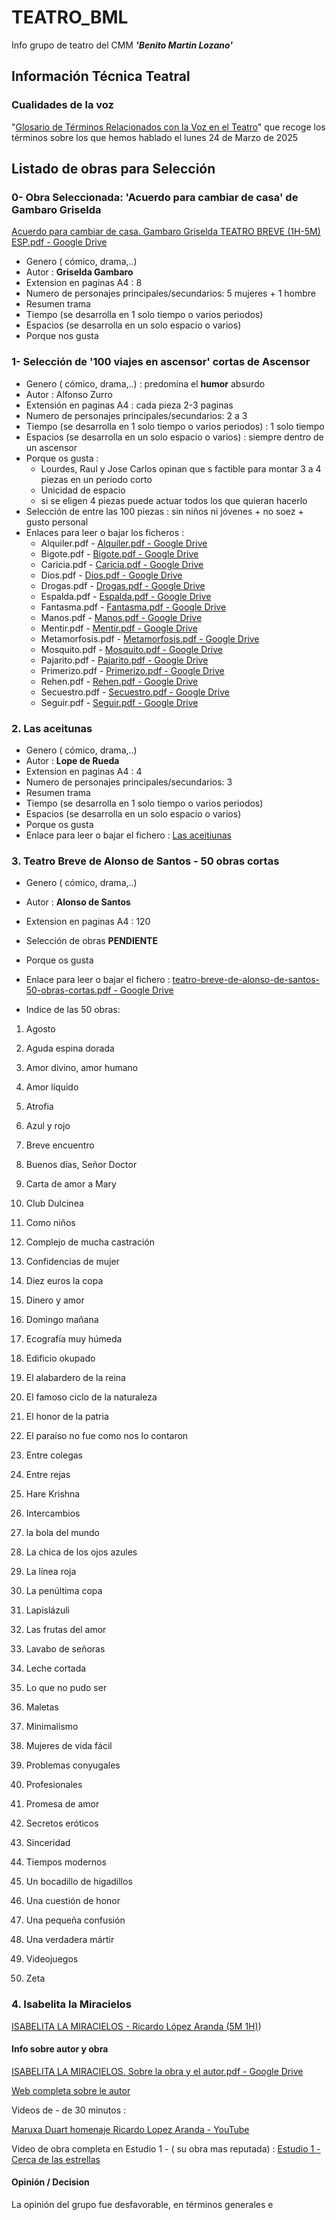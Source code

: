 # TEATRO_BML

Info grupo de teatro del CMM ***'Benito Martin Lozano'***

## Información Técnica Teatral

### Cualidades de la voz

 "[Glosario de Términos Relacionados con la Voz en el Teatro](https://drive.google.com/file/d/1T_i4gOgEjN2N43eISUi2a5TAw62mm_4Z/view?usp=drive_link)" que recoge los términos sobre los que hemos hablado el lunes 24 de Marzo de 2025

## Listado de obras para Selección

### 0- Obra Seleccionada:  'Acuerdo para cambiar de casa' de  Gambaro Griselda

[Acuerdo para cambiar de casa. Gambaro Griselda TEATRO BREVE (1H-5M) ESP.pdf - Google Drive](https://drive.google.com/file/d/176Kolu2BHQ7saKQdYlkOR42hQXklN1MB/view?usp=drive_link)

- Genero ( cómico, drama,..)
- Autor : **Griselda Gambaro**
- Extension en paginas A4 : 8
- Numero de personajes principales/secundarios: 5 mujeres + 1 hombre
- Resumen trama
- Tiempo (se desarrolla en 1 solo tiempo o varios periodos)
- Espacios (se desarrolla en un solo espacio o varios)
- Porque nos gusta

### 1- Selección de '100 viajes en ascensor' cortas de Ascensor

- Genero ( cómico, drama,..) : predomina el **humor** absurdo
- Autor : Alfonso Zurro
- Extensión en paginas A4 : cada pieza 2-3 paginas
- Numero de personajes principales/secundarios: 2 a 3
- Tiempo (se desarrolla en 1 solo tiempo o varios periodos) : 1 solo tiempo
- Espacios (se desarrolla en un solo espacio o varios) : siempre dentro de un ascensor
- Porque os gusta : 
  - Lourdes, Raul y Jose Carlos opinan que s factible para montar 3 a 4 piezas en un periodo corto
  - Unicidad de espacio
  - si se eligen 4 piezas puede actuar todos los que quieran hacerlo
- Selección de entre las 100 piezas : sin niños ni jóvenes + no soez + gusto personal
- Enlaces para leer o bajar los ficheros :
  - Alquiler.pdf - [Alquiler.pdf - Google Drive](https://drive.google.com/file/d/1e_jGJXUc1SdLokIC70hGqlq3Fndg_jDc/view?usp=sharing)
  - Bigote.pdf - [Bigote.pdf - Google Drive](https://drive.google.com/file/d/1yJAZsZsDpFpxmyASBP_QDEGfuSXT914_/view?usp=sharing)
  - Caricia.pdf - [Caricia.pdf - Google Drive](https://drive.google.com/file/d/1pIprEFe41XmuToQFzGBYmLY8-_KUY7gg/view?usp=sharing)
  - Dios.pdf - [Dios.pdf - Google Drive](https://drive.google.com/file/d/1U8FnYdO13B-UbbSLyXZneJIesM_Ld77q/view?usp=sharing)
  - Drogas.pdf - [Drogas.pdf - Google Drive](https://drive.google.com/file/d/1JXbY8mPvaFF31RNdAU6MS5Y0W2CMBs48/view?usp=sharing)
  - Espalda.pdf - [Espalda.pdf - Google Drive](https://drive.google.com/file/d/1LlcbG4VVC1CKf5mGerXjG5YOLpHPFSXf/view?usp=sharing)
  - Fantasma.pdf - [Fantasma.pdf - Google Drive](https://drive.google.com/file/d/1Klzjn8rBH3MbuX0EOQhReKsEYe-jo_Re/view?usp=sharing)
  - Manos.pdf - [Manos.pdf - Google Drive](https://drive.google.com/file/d/1GWw167meU5wT2uCNRrp2NU39EeOMwWet/view?usp=sharing)
  - Mentir.pdf - [Mentir.pdf - Google Drive](https://drive.google.com/file/d/1hFJh3v56VwdJea0CTfU-mkUWmX0xD-dz/view?usp=sharing)
  - Metamorfosis.pdf - [Metamorfosis.pdf - Google Drive](https://drive.google.com/file/d/1bUbhCM1GWabj8MCVHgGVx1TR4CrNT-SD/view?usp=sharing)
  - Mosquito.pdf - [Mosquito.pdf - Google Drive](https://drive.google.com/file/d/1eIs9_eXgumG_XEn3gmRUpl46CBt3rtZ4/view?usp=sharing)
  - Pajarito.pdf - [Pajarito.pdf - Google Drive](https://drive.google.com/file/d/1glGSZOkTy9HeQTgFTVB5zq2vlcC8WHq6/view?usp=sharing)
  - Primerizo.pdf - [Primerizo.pdf - Google Drive](https://drive.google.com/file/d/1rEiJMxLADRC5Ea0pikdsmqVv15ycjXxD/view?usp=sharing)
  - Rehen.pdf - [Rehen.pdf - Google Drive](https://drive.google.com/file/d/1qvtEInZ49ifrJDxsTc_TV-xMiSr1DG5S/view?usp=sharing)
  - Secuestro.pdf - [Secuestro.pdf - Google Drive](https://drive.google.com/file/d/1DW68sjJB320Gb02CqtFFfyBiSvb3vkvC/view?usp=sharing)
  - Seguir.pdf - [Seguir.pdf - Google Drive](https://drive.google.com/file/d/1T_EDXEFz78r51N-Pr8OqutZEoGvLLYOS/view?usp=sharing)

### 2. Las aceitunas

* Genero ( cómico, drama,..)
* Autor : **Lope de Rueda**
* Extension en paginas A4 : 4
* Numero de personajes principales/secundarios: 3
* Resumen trama
* Tiempo (se desarrolla en 1 solo tiempo o  varios periodos)
* Espacios (se desarrolla en un solo espacio o varios)
* Porque os gusta
* Enlace para leer o bajar el fichero : [Las aceitiunas](https://drive.google.com/file/d/12pfWHfCS2ozrEAyv6qG5nnq-45Zxm6RB/view?usp=sharing)

### 3. Teatro Breve de Alonso de Santos - 50 obras cortas

- Genero ( cómico, drama,..)

- Autor : **Alonso de Santos**

- Extension en paginas A4 : 120

- Selección de obras **PENDIENTE**

- Porque os gusta

- Enlace para leer o bajar el fichero : [teatro-breve-de-alonso-de-santos-50-obras-cortas.pdf - Google Drive](https://drive.google.com/file/d/1Yl8lkvd8bIEvxIHPY8XLKzCnjpRCWUfk/view?usp=sharing)

- Indice de las 50 obras:
1. Agosto

2. Aguda espina dorada

3. Amor divino, amor humano

4. Amor líquido

5. Atrofia

6. Azul y rojo

7. Breve encuentro

8. Buenos días, Señor Doctor

9. Carta de amor a Mary

10. Club Dulcinea

11. Como niños

12. Complejo de mucha castración

13. Confidencias de mujer

14. Diez euros la copa

15. Dinero y amor

16. Domingo mañana

17. Ecografía muy húmeda

18. Edificio okupado

19. El alabardero de la reina

20. El famoso ciclo de la naturaleza

21. El honor de la patria

22. El paraíso no fue como nos lo contaron

23. Entre colegas

24. Entre rejas

25. Hare Krishna

26. Intercambios

27. la bola del mundo

28. La chica de los ojos azules

29. La línea roja

30. La penúltima copa

31. Lapislázuli

32. Las frutas del amor

33. Lavabo de señoras

34. Leche cortada

35. Lo que no pudo ser

36. Maletas

37. Minimalismo

38. Mujeres de vida fácil

39. Problemas conyugales

40. Profesionales

41. Promesa de amor

42. Secretos eróticos

43. Sinceridad

44. Tiempos modernos

45. Un bocadillo de higadillos

46. Una cuestión de honor

47. Una pequeña confusión

48. Una verdadera mártir

49. Videojuegos

50. Zeta

### 4. Isabelita la Miracielos

[ISABELITA LA MIRACIELOS - Ricardo López Aranda (5M 1H)](https://drive.google.com/file/d/1DbVDFdcYs_ZdzZHs3WkAeqsMUAOzX_lN/view?usp=sharing))

#### Info sobre autor y obra

[ISABELITA LA MIRACIELOS. Sobre la obra y el autor.pdf - Google Drive](https://drive.google.com/file/d/1x6UihK4V_62iqvRqq2LJDbiMS9PNk0r2/view?usp=sharing)

[Web completa sobre le autor](https://www.lopez-aranda.com/)

Videos de - de 30 minutos :

[Maruxa Duart homenaje Ricardo Lopez Aranda - YouTube](https://youtu.be/ZWeu1ujNCIE?si=ub8BwgPqjiT1tf3K)

Video de obra completa en Estudio 1 - ( su obra mas reputada) : [Estudio 1 - Cerca de las estrellas](https://www.rtve.es/play/videos/estudio-1/estudio-1-cerca-estrellas/5394451/)

#### Opinión / Decision

La opinión del grupo fue desfavorable, en términos generales e
